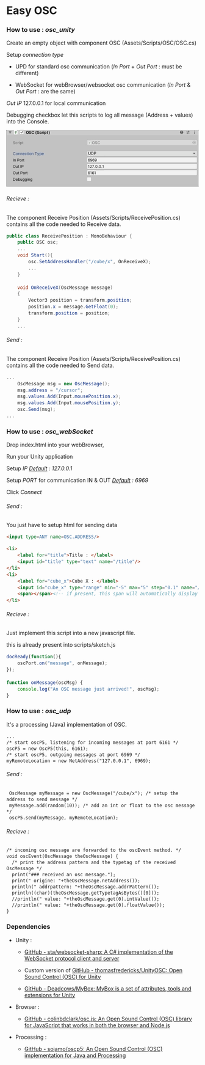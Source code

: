 # Easy OSC

### How to use : *osc_unity*

Create an empty object with component OSC (Assets/Scripts/OSC/OSC.cs)

Setup *connection type* 

- UPD for standard osc communication (*In Port* + *Out Port* : must be different)

- WebSocket for webBrowser/websocket osc communication (*In Port* & *Out Port* : are the same)

*Out IP* 127.0.0.1 for local communication

Debugging checkbox let this scripts to log all message (Address + values)  into the Console.



![setup.gif](./doc/setup.gif)

###### Recieve :

The component Receive Position (Assets/Scripts/ReceivePosition.cs) contains all the code needed to Receive data.

```csharp
public class ReceivePosition : MonoBehaviour {
    public OSC osc;
    ...
    void Start(){
        osc.SetAddressHandler("/cube/x", OnReceiveX);
        ...
    }

    void OnReceiveX(OscMessage message)
    {
        Vector3 position = transform.position;
        position.x = message.GetFloat(0);
        transform.position = position;
    }
    ...
```

###### Send :

The component Receive Position (Assets/Scripts/ReceivePosition.cs) contains all the code needed to Send data.

```csharp
...
    OscMessage msg = new OscMessage();
    msg.address = "/cursor";
    msg.values.Add(Input.mousePosition.x);
    msg.values.Add(Input.mousePosition.y);
    osc.Send(msg);
...
```



### How to use : *osc_webSocket*

Drop index.html into your webBrowser, 

Run your Unity application

Setup *IP* *<u>Default</u> : 127.0.0.1*

Setup *PORT* for communication IN & OUT *<u>Default</u> : 6969*

Click *Connect*

###### Send :

You just have to setup html for sending data 

```html
<input type=ANY name=OSC.ADDRESS/>
```

```html
<li>
    <label for="title">Title : </label>
    <input id="title" type="text" name="/title"/>
</li>
<li>
    <label for="cube_x">Cube X : </label>
    <input id="cube_x" type="range" min="-5" max="5" step="0.1" name="/cube/x"/>
    <span></span><!-- if present, this span will automatically display the value of the input -->
</li>
```

###### Recieve :

Just implement this script into a new javascript file.

this is already present into scripts/sketch.js

```javascript
docReady(function(){
    oscPort.on("message", onMessage);    
});

function onMessage(oscMsg) {
	console.log("An OSC message just arrived!", oscMsg);
}
```



### How to use : *osc_udp*

It's a processing (Java) implementation of OSC.

```processing
...
/* start oscP5, listening for incoming messages at port 6161 */
oscP5 = new OscP5(this, 6161);
/* start oscP5, outgoing messages at port 6969 */
myRemoteLocation = new NetAddress("127.0.0.1", 6969);
```

###### Send :

```processing
 OscMessage myMessage = new OscMessage("/cube/x"); /* setup the address to send message */
 myMessage.add(random(10)); /* add an int or float to the osc message */
 oscP5.send(myMessage, myRemoteLocation); 
```

###### Recieve :

```processing
/* incoming osc message are forwarded to the oscEvent method. */
void oscEvent(OscMessage theOscMessage) {
  /* print the address pattern and the typetag of the received OscMessage */
  print("### received an osc message.");
  print(" origine: "+theOscMessage.netAddress());
  println(" addrpattern: "+theOscMessage.addrPattern());
  println((char)(theOscMessage.getTypetagAsBytes()[0]));
  //println(" value: "+theOscMessage.get(0).intValue());
  //println(" value: "+theOscMessage.get(0).floatValue());
}
```

### Dependencies

- Unity : 
  
  - [GitHub - sta/websocket-sharp: A C# implementation of the WebSocket protocol client and server](https://github.com/sta/websocket-sharp)
  
  - Custom version of [GitHub - thomasfredericks/UnityOSC: Open Sound Control (OSC) for Unity](https://github.com/thomasfredericks/UnityOSC)
  
  - [GitHub - Deadcows/MyBox: MyBox is a set of attributes, tools and extensions for Unity](https://github.com/Deadcows/MyBox)

- Browser : 
  
  - [GitHub - colinbdclark/osc.js: An Open Sound Control (OSC) library for JavaScript that works in both the browser and Node.js](https://github.com/colinbdclark/osc.js)

- Processing : 
  
  - [GitHub - sojamo/oscp5: An Open Sound Control (OSC) implementation for Java and Processing](https://github.com/sojamo/oscp5)


